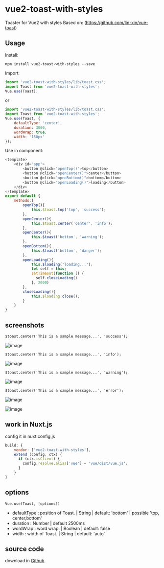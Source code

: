 # vue2-toast-with-styles
Toaster for Vue2 with styles
Based on: (https://github.com/lin-xin/vue-toast)

## Usage
Install:

```
npm install vue2-toast-with-styles --save
```
Import:

```javascript
import 'vue2-toast-with-styles/lib/toast.css';
import Toast from 'vue2-toast-with-styles';
Vue.use(Toast);
```
or
```javascript
import 'vue2-toast-with-styles/lib/toast.css';
import Toast from 'vue2-toast-with-styles';
Vue.use(Toast, {
    defaultType: 'center',
    duration: 3000,
    wordWrap: true,
    width: '150px'
});
```

Use in component:

```javascript
<template>
    <div id="app">
        <button @click="openTop()">top</button>
        <button @click="openCenter()">center</button>
        <button @click="openBottom()">bottom</button>
		<button @click="openLoading()">loading</button>
    </div>
</template>
export default {
    methods:{
        openTop(){
            this.$toast.top('top', 'success');
        },
        openCenter(){
            this.$toast.center('center', 'info');
        },
        openCenter(){
            this.$toast('bottom', 'warning');  
        },
        openBottom(){
            this.$toast('bottom', 'danger');  
        },
        openLoading(){
            this.$loading('loading...');
			let self = this;
	        setTimeout(function () {
	          self.closeLoading()
	        }, 2000)
        },
        closeLoading(){
            this.$loading.close();
        }
    }
}
```

## screenshots

```$toast.center('This is a sample message...', 'success');```

![image](https://raw.githubusercontent.com/AndresCL/vue-toast/master/screenshots/success.png)

```$toast.center('This is a sample message...', 'info');```

![image](https://raw.githubusercontent.com/AndresCL/vue-toast/master/screenshots/info.png)

```$toast.center('This is a sample message...', 'warning');```

![image](https://raw.githubusercontent.com/AndresCL/vue-toast/master/screenshots/warning.png)

```$toast.center('This is a sample message...', 'error');```

![image](https://raw.githubusercontent.com/AndresCL/vue-toast/master/screenshots/error.png)

![image](https://raw.githubusercontent.com/AndresCL/vue-toast/master/screenshots/1.gif)

## work in Nuxt.js
config it in nuxt.config.js

```js
build: {
	vendor: ['vue2-toast-with-styles'],
	extend (config, ctx) {
	  if (ctx.isClient) {
	    config.resolve.alias['vue'] = 'vue/dist/vue.js';
	  }
	}
}
```

## options

    Vue.use(Toast, [options])

- defaultType : position of Toast. | String | default: 'bottom' | possible 'top, center,bottom'
- duration : Number | default 2500ms
- wordWrap : word wrap. | Boolean | default: false
- width : width of Toast. | String | default: 'auto'

## source code
download in [Github](https://github.com/AndresCL/vue-toast-with-styles).